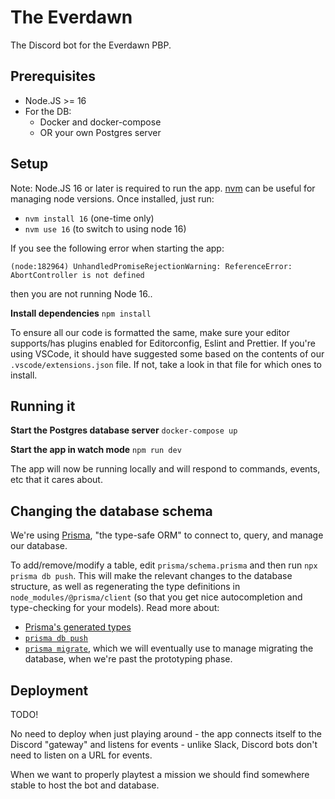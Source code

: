 # The Everdawn

The Discord bot for the Everdawn PBP.

## Prerequisites

- Node.JS >= 16
- For the DB:
  - Docker and docker-compose
  - OR your own Postgres server

## Setup

Note: Node.JS 16 or later is required to run the app. [nvm](https://github.com/nvm-sh/nvm) can be useful for managing node versions. Once installed, just run:

- `nvm install 16` (one-time only)
- `nvm use 16` (to switch to using node 16)

If you see the following error when starting the app:

```
(node:182964) UnhandledPromiseRejectionWarning: ReferenceError: AbortController is not defined
```

then you are not running Node 16..

**Install dependencies**
`npm install`

To ensure all our code is formatted the same, make sure your editor supports/has plugins enabled for Editorconfig, Eslint and Prettier. If you're using VSCode, it should have suggested some based on the contents of our `.vscode/extensions.json` file. If not, take a look in that file for which ones to install.

## Running it

**Start the Postgres database server**
`docker-compose up`

**Start the app in watch mode**
`npm run dev`

The app will now be running locally and will respond to commands, events, etc that it cares about.

## Changing the database schema

We're using [Prisma](https://prisma.io), "the type-safe ORM" to connect to, query, and manage our database.

To add/remove/modify a table, edit `prisma/schema.prisma` and then run `npx prisma db push`. This will make the relevant changes to the database structure, as well as regenerating the type definitions in `node_modules/@prisma/client` (so that you get nice autocompletion and type-checking for your models). Read more about:

- [Prisma's generated types](https://www.prisma.io/docs/getting-started/setup-prisma/start-from-scratch/relational-databases/install-prisma-client-typescript-postgres)
- [`prisma db push`](https://www.prisma.io/docs/concepts/components/prisma-migrate/db-push/)
- [`prisma migrate`](https://www.prisma.io/docs/concepts/components/prisma-migrate), which we will eventually use to manage migrating the database, when we're past the prototyping phase.

## Deployment

TODO!

No need to deploy when just playing around - the app connects itself to the Discord "gateway" and listens for events - unlike Slack, Discord bots don't need to listen on a URL for events.

When we want to properly playtest a mission we should find somewhere stable to host the bot and database.

